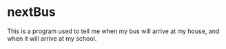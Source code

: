 # nextBus
This is a program used to tell me when my bus will arrive at my house, and when it will arrive at my school.

